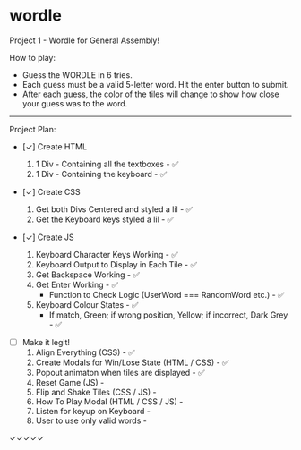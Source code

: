 # wordle
Project 1 - Wordle for General Assembly!

How to play: 
- Guess the WORDLE in 6 tries.
- Each guess must be a valid 5-letter word. Hit the enter button to submit.
- After each guess, the color of the tiles will change to show how close your guess was to the word.

__________________________

Project Plan:
- [✓] Create HTML
    1. 1 Div - Containing all the textboxes - ✅
    2. 1 Div - Containing the keyboard - ✅

- [✓] Create CSS
    1. Get both Divs Centered and styled a lil - ✅
    2. Get the Keyboard keys styled a lil - ✅

- [✓] Create JS
    1. Keyboard Character Keys Working - ✅
    2. Keyboard Output to Display in Each Tile - ✅
    3. Get Backspace Working - ✅
    4. Get Enter Working - ✅
        - Function to Check Logic (UserWord === RandomWord etc.) - ✅
    5. Keyboard Colour States - ✅
        - If match, Green; if wrong position, Yellow; if incorrect, Dark Grey - ✅

- [ ] Make it legit!
    1. Align Everything (CSS) - ✅
    2. Create Modals for Win/Lose State (HTML / CSS) - ✅
    4. Popout animaton when tiles are displayed - ✅
    5. Reset Game (JS) - 
    6. Flip and Shake Tiles (CSS / JS) - 
    7. How To Play Modal (HTML / CSS / JS) - 
    8. Listen for keyup on Keyboard - 
    9. User to use only valid words - 

✓✓✓✓✓